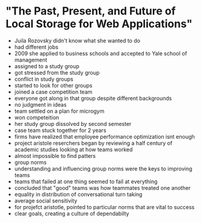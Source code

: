 # "The Past, Present, and Future of Local Storage for Web Applications"
- Juila Rozovsky didn't know what she wanted to do 
- had different jobs 
- 2009 she applied to business schools and accepted to Yale school of management 
- assigned to a study group
- got stressed from the study group
- conflict in study groups
- started to look for other groups
- joined a case competition team
- everyone got along in that group despite different backgrounds
- no judgment in ideas 
- team settled on a plan for microgym 
- won competeition 
- her study group dissolved by second semester 
- case team stuck together for 2 years 
- firms have realized that employee performance optimization isnt enough
- project aristole reserchers began by reviewing a half century of academic studies looking at how teams worked
- almost impossible to find patters
- group norms
- understanding and influencing group norms were the keys to improving teams
- teams that failed at one thing seemed to fail at everything
- concluded that "good" teams was how teammates treated one another
- equality in distribution of conversational turn taking
- average social sensitivity 
- for projefct aristotle, pointed to particular norms that are vital to success
- clear goals, creating a culture of dependabilty 
